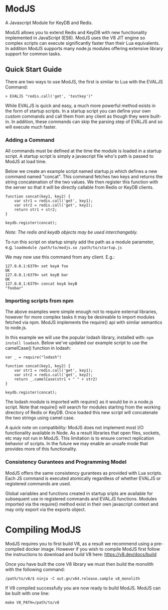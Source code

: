 # ModJS
A Javascript Module for KeyDB and Redis.

ModJS allows you to extend Redis and KeyDB with new functionality implemented in JavaScript (ES6).  ModJS uses the V8 JIT engine so complex scripts can execute significantly faster than their Lua equivalents.  In addition ModJS supports many node.js modules offering extensive library support for common tasks.

## Quick Start Guide
There are two ways to use ModJS, the first is similar to Lua with the EVALJS Command:

    > EVALJS "redis.call('get', 'testkey')"
    
While EVALJS is quick and easy, a much more powerful method exists in the form of startup scripts. 
In a startup script you can define your own custom commands and call them from any client as though they were built-in.  In addition,
these commands can skip the parsing step of EVALJS and so will execute much faster.

### Adding a Command

All commands must be defined at the time the module is loaded in a startup script.  A startup script is simply a javascript file who's path is passed to ModJS at load time.

Below we create an example script named startup.js which defines a new command named "concat".  This command fetches two keys and returns the string concatenation of the two values.
We then register this function with the server so that it will be directly callable from Redis or KeyDB clients.

    function concat(key1, key2) {
        var str1 = redis.call('get', key1);
        var str2 = redis.call('get', key2);
        return str1 + str2;
    }
    
    keydb.register(concat);

*Note: The redis and keydb objects may be used interchangebly.*

To run this script on startup simply add the path as a module parameter, e.g. ``loadmodule /path/to/modjs.so /path/to/startup.js``

We may now use this command from any client.  E.g.:

    127.0.0.1:6379> set keyA foo
    OK
    127.0.0.1:6379> set keyB bar
    OK
    127.0.0.1:6379> concat keyA keyB
    "foobar"

### Importing scripts from npm

The above examples were simple enough not to require external libraries, however for more complex tasks it may be desireable to import modules fetched via npm.  ModJS implements the require() api with similar semantics to node.js.  

In this example we will use the popular lodash library, installed with: ``npm install loadash``.  Below we've updated our example script to use the camelCase() function in lodash:

    var _ = require("lodash")

    function concat(key1, key2) {
        var str1 = redis.call('get', key1);
        var str2 = redis.call('get', key2);
        return _.camelCase(str1 + " " + str2)
    }
    
    keydb.register(concat);

The lodash module is imported with require() as it would be in a node.js script.  Note that require() will search for modules starting from the working directory of Redis or KeyDB.  Once loaded this new script will concatenate the two strings using camel case.

A quick note on compatibility:  ModJS does not implement most I/O functionality available in Node. As a result libraries that open files, sockets, etc may not run in ModJS.  This limitation is to ensure correct replication behavior of scripts.  In the future we may enable an unsafe mode that provides more of this functionality.

### Consistency Gurantees and Programming Model

ModJS offers the same consistency gurantees as provided with Lua scripts.  Each JS command is executed atomically regardless of whether EVALJS or registered commands are used.  

Global variables and functions created in startup sripts are available for subsequent use in registered commands and EVALJS functions.  Modules imported via the require() method exist in their own javascript context and may only export via the exports object. 

# Compiling ModJS

ModJS requires you to first build V8, as a result we recommend using a pre-compiled docker image.  However if you wish to compile ModJS first follow the instructions to download and build V8 here: https://v8.dev/docs/build

Once you have built the core V8 library we must then build the monolith with the following command:

    /path/to/v8/$ ninja -C out.gn/x64.release.sample v8_monolith 
    
If V8 compiled successfully you are now ready to build ModJS.  ModJS can be built with one line:

    make V8_PATH=/path/to/v8
    

